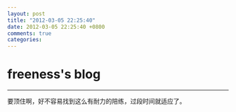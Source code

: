 ```yaml
---
layout: post
title: "2012-03-05 22:25:40"
date: 2012-03-05 22:25:40 +0800
comments: true
categories: 
---
```


# freeness's blog

----------

>
要顶住啊，好不容易找到这么有耐力的陪练，过段时间就适应了。